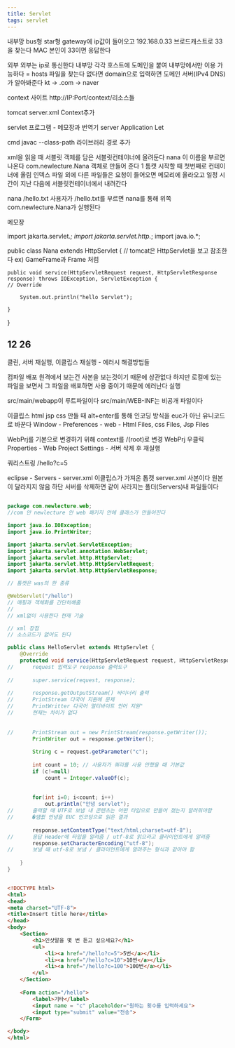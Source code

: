 ```yaml
---
title: Servlet
tags: servlet
---
```


내부망
bus형
star형
gateway에 ip값이 들어오고 192.168.0.33
브로드캐스트로 33을 찾는다
MAC 본인이 33이면 응답한다

외부
외부는 ip로 통신한다
내부망 각각 호스트에 도메인을 붙여 내부망에서만 이용 가능하다 = hosts 파일을 찾는다
없다면 domain으로 입력하면 도메인 서버(IPv4 DNS)가 알아봐준다 kt -> .com -> naver



context 사이트
http://IP:Port/context/리소스들

tomcat
server.xml Context추가


servlet 프로그램 - 메모장과 번역기
server Application Let

cmd
javac --class-path 
라이브러리 경로 추가

xml을 읽을 때 서블릿 객체를 담은 서블릿컨테이너에 올려둔다
<servlet>
		<servlet-name>nana</servlet-name> 이 이름을 부르면 나온다
		<servlet-class>com.newlecture.Nana</servlet-class> 객체로 만들어 준다
		<load-on-startup>1</load-on-startup> 톰캣 시작할 때 첫번째로 컨테이너에 올림
</servlet>
인덱스 파일 외에 다른 파일들은 요청이 들어오면 메모리에 올라오고 일정 시간이 지난 다음에 서블릿컨테이너에서 내려간다


<servlet-mapping>
		<servlet-name>nana</servlet-name>
		<url-pattern>/hello.txt</url-pattern>
</servlet-mapping>
사용자가 /hello.txt를 부르면 nana를 통해 위쪽 com.newlecture.Nana가 실행된다

메모장

import jakarta.servlet.*;
import jakarta.servlet.http.*;
import java.io.*;

public class Nana extends HttpServlet {
// tomcat은 HttpServlet을 보고 참조한다 ex) GameFrame과 Frame 처럼

	public void service(HttpServletRequest request, HttpServletResponse response) throws IOException, ServletException {
	// Override
	
		System.out.println("hello Servlet");

	}

}

12 26
-------------

클린, 서버 재실행, 이클립스 재실행 - 에러시 해결방법들

컴파일
배포  원격에서 보는건 사본을 보는것이기 때문에 상관없다 하지만 로컬에 있는 파일을 보면서 그 파일을 배포하면 사용 중이기 때문에 에러난다
실행

src/main/webapp이 루트파일이다 src/main/WEB-INF는 비공개 파일이다

이클립스 html jsp css 만들 때 alt+enter를 통해 인코딩 방식을 euc가 아닌 유니코드로 바꾼다
Window - Preferences - web - Html Files, css Files, Jsp Files

WebPrj를 기본으로 변경하기 위해 context를 /(root)로 변경
WebPrj 우클릭 Properties - Web Project Settings - 서버 삭제 후 재실행

쿼리스트링
/hello?c=5

eclipse - Servers - server.xml 이클립스가 가져온 톱캣 server.xml 사본이다 원본이 달라지지 않음
하단 서버를 삭제하면 같이 사라지는 폴더(Servers)내 파일들이다

```java

package com.newlecture.web;
//com 안 newlecture 안 web 패키지 안에 클래스가 만들어진다

import java.io.IOException;
import java.io.PrintWriter;

import jakarta.servlet.ServletException;
import jakarta.servlet.annotation.WebServlet;
import jakarta.servlet.http.HttpServlet;
import jakarta.servlet.http.HttpServletRequest;
import jakarta.servlet.http.HttpServletResponse;

// 톰캣은 was의 한 종류

@WebServlet("/hello")
// 매핑과 객체화를 간단히해줌
// 
// xml없이 사용한다 현재 기술

// xml 장점
// 소스코드가 없어도 된다

public class HelloServlet extends HttpServlet {
	@Override
	protected void service(HttpServletRequest request, HttpServletResponse response) throws ServletException, IOException {
//		request 입력도구 response 출력도구
		
//		super.service(request, response);
		
//		response.getOutputStream() 바이너리 출력
//		PrintStream 다국어 지원에 문제
//		PrintWritter 다국어 멀티바이트 언어 지원"
//		현재는 차이가 없다
		
		
//		PrintStream out = new PrintStream(response.getWriter());
		PrintWriter out = response.getWriter();
		
		String c = request.getParameter("c");
		
		int count = 10; // 사용자가 쿼리를 사용 안했을 때 기본값
		if (c!=null)
			count = Integer.valueOf(c);
		
			
		for(int i=0; i<count; i++)
			out.println("안녕 servlet");
//		출력할 때 UTF로 보냄 내 콘텐츠는 어떤 타입으로 만들어 졌는지 알려줘야함
//		�덈뀞 안녕을 EUC 인코딩으로 읽은 결과
		
		response.setContentType("text/html;charset=utf-8");
//		응답 Header에 타입을 알려줌 / utf-8로 읽으라고 클라이언트에게 알려줌
		response.setCharacterEncoding("utf-8");
//		보낼 때 utf-8로 보냄 / 클라이언트에게 알려주는 형식과 같아야 함
		
	}
}

```

```html

<!DOCTYPE html>
<html>
<head>
<meta charset="UTF-8">
<title>Insert title here</title>
</head>
<body>
	<Section>
		<h1>인삿말을 몇 번 듣고 싶으세요?</h1>
		<ul>
			<li><a href="/hello?c=5">5번</a></li>
			<li><a href="/hello?c=10">10번</a></li>
			<li><a href="/hello?c=100">100번</a></li>
		</ul>
	</Section>
	
	<Form action="/hello">
		<label>기타</label>
		<input name = "c" placeholder="원하는 횟수를 입력하세요">
		<input type="submit" value="전송">
	</Form>

</body>
</html>

```


